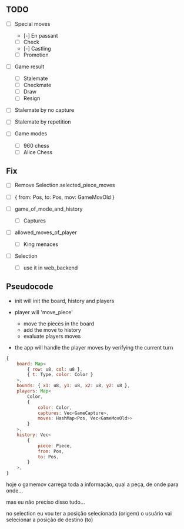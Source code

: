 ## TODO

- [ ] Special moves
    - [-] En passant
    - [ ] Check
    - [-] Castling
    - [ ] Promotion

- [ ] Game result
    - [ ] Stalemate
    - [ ] Checkmate
    - [ ] Draw
    - [ ] Resign

- [ ] Stalemate by no capture
- [ ] Stalemate by repetition

- [ ] Game modes
    - [ ] 960 chess
    - [ ] Alice Chess

## Fix

- [ ] Remove Selection.selected_piece_moves
- [ ] { from: Pos, to: Pos, mov: GameMovOld } 






- [ ] game_of_mode_and_history
    - [ ] Captures

- [ ] allowed_moves_of_player
    - [ ] King menaces

- [ ] Selection
    - [ ] use it in web_backend

## Pseudocode

- init will init the board, history and players

- player will 'move_piece'
    - move the pieces in the board
    - add the move to history
    - evaluate players moves

- the app will handle the player moves by verifying the current turn



```js
{
    board: Map<
        { row: u8, col: u8 },
        { t: Type, color: Color }
    >,
    bounds: { x1: u8, y1: u8, x2: u8, y2: u8 },
    players: Map<
        Color,
        {
            color: Color,
            captures: Vec<GameCapture>,
            moves: HashMap<Pos, Vec<GameMovOld>>
        }
    >,
    history: Vec<
        {
            piece: Piece,
            from: Pos,
            to: Pos,
        }
    >,
}
```

hoje o gamemov carrega toda a informação, qual a peça, de onde para onde...

mas eu não preciso disso tudo...

no selection eu vou ter a posição selecionada (origem)
o usuário vai selecionar a posição de destino (to)
